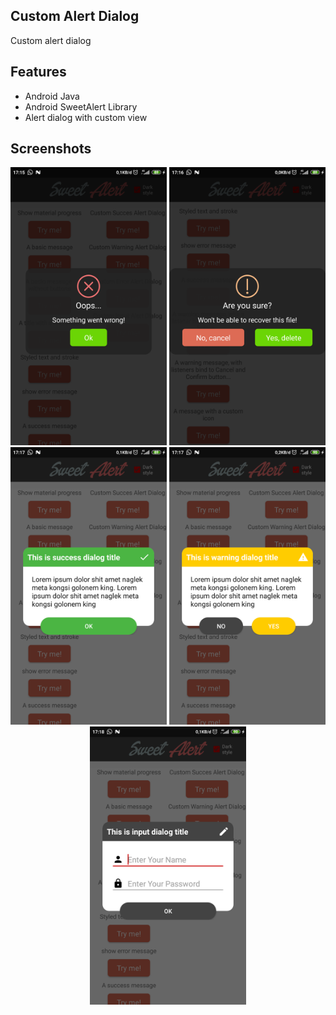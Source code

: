 ## Custom Alert Dialog

Custom alert dialog

## Features
- Android Java
- Android SweetAlert Library
- Alert dialog with custom view

## Screenshots
<p align="center">
    <img src="screenshot/1-alert-style-1.png" width="250" title="Click to enlarge">
    <img src="screenshot/2-alert-style-2.png" width="250" title="Click to enlarge">
    <img src="screenshot/3-alert-custom-view-1.png" width="250" title="Click to enlarge">
    <img src="screenshot/3-alert-custom-view-2.png" width="250" title="Click to enlarge">
    <img src="screenshot/3-alert-custom-view-3.png" width="250" title="Click to enlarge">
</p>

